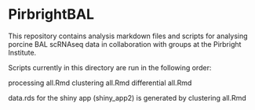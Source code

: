 # PirbrightBAL

This repository contains analysis markdown files and scripts for analysing porcine BAL scRNAseq data in collaboration with groups at the Pirbright Institute. 

Scripts currently in this directory are run in the following order:

processing all.Rmd
clustering all.Rmd
differential all.Rmd

data.rds for the shiny app (shiny_app2) is generated by clustering all.Rmd
